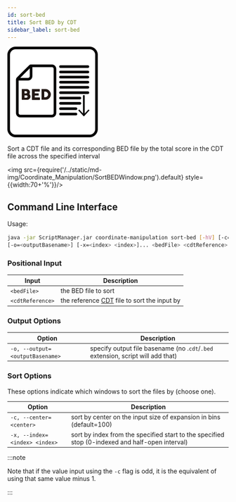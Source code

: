 ```yaml
---
id: sort-bed
title: Sort BED by CDT
sidebar_label: sort-bed
---
```


![sort-bed](/../static/icons/Coordinate_Manipulation/SortBED_square.svg)

Sort a CDT file and its corresponding BED file by the total score in the CDT file across the specified interval

<img src={require('/../static/md-img/Coordinate_Manipulation/SortBEDWindow.png').default} style={{width:70+'%'}}/>


## Command Line Interface

Usage:
```bash
java -jar ScriptManager.jar coordinate-manipulation sort-bed [-hV] [-c=<center>]
[-o=<outputBasename>] [-x=<index> <index>]... <bedFile> <cdtReference>
```


### Positional Input

| Input | Description |
| ------ | ----------- |
| `<bedFile>` | the BED file to sort |
| `<cdtReference>` | the reference [CDT][cdt-format] file to sort the input by |



### Output Options

| Option | Description |
| ------ | ----------- |
| `-o, --output=<outputBasename>` | specify output file basename (no .`cdt`/`.bed` extension, script will add that) |

### Sort Options

These options indicate which windows to sort the files by (choose one).

| Option | Description |
| ------ | ----------- |
| `-c, --center=<center>` | sort by center on the input size of expansion in bins (default=100) |
| `-x, --index=<index> <index>` | sort by index from the specified start to the specified stop (0-indexed and half-open interval) |

:::note

Note that if the value input using the `-c` flag is odd, it is the equivalent of using that same value minus 1.

:::



[bed-format]:/docs/References/file-formats#bed
[cdt-format]:/docs/References/file-formats#cdt
